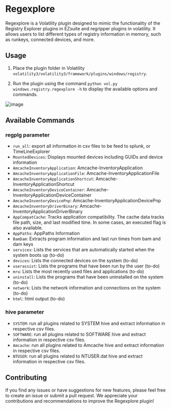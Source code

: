 # Regexplore

Regexplore is a Volatility plugin designed to mimic the functionality of the Registry Explorer plugins in EZsuite and regripper plugins in volatility. It allows users to list different types of registry information in memory, such as runkeys, connected devices, and more.

## Usage

1. Place the plugin folder in Volatility `volatility3/volatility3/framework/plugins/windows/registry`. 

2. Run the plugin using the command `python vol.py windows.registry.regexplore -h` to display the available options and commands.

![image](https://user-images.githubusercontent.com/51376376/227634534-0801b47a-95be-45a9-ba1b-20e8954da444.png)

## Available Commands

### regplg parameter
- `run_all`: export all information in csv files to be feed to splunk, or TimeLineExplorer
- `MountedDevices`: Displays mounted devices including GUIDs and device information
- `AmcacheInventoryApplication`: Amcache-InventoryApplication
- `AmcacheInventoryApplicationFile`: Amcache-InventoryApplicationFile
- `AmcacheInventoryApplicationShortcut`: Amcache-InventoryApplicationShortcut
- `AmcacheInventoryDeviceContainer`: Amcache-InventoryApplicationDeviceContainer
- `AmcacheInventoryDevicePnp`: Amcache-InventoryApplicationDevicePnp
- `AmcacheInventoryDriverBinary`: Amcache-InventoryApplicationDriverBinary
- `AppCompatCache`: Tracks application compatibility. The cache data tracks file path, size, and last modified time. In some cases, an executed flag is also available.
- `AppPaths`: AppPaths Information
- `BamDam`: Extracts program information and last run times from bam and dam keys
- `services`: Lists the services that are automatically started when the system boots up (to-do)
- `devices`: Lists the connected devices on the system (to-do)
- `userassist`: Lists the programs that have been run by the user (to-do)
- `mru`: Lists the most recently used files and applications (to-do)
- `uninstall`: Lists the programs that have been uninstalled on the system (to-do)
- `network`: Lists the network information and connections on the system (to-do)
- `html`: html output (to-do)

### hive parameter
- `SYSTEM`: run all plugins related to SYSTEM hive and extract information in respective csv files.
- `SOFTWARE`: run all plugins related to SOFTWARE hive and extract information in respective csv files.
- `Amcache`: run all plugins related to Amcache hive and extract information in respective csv files.
- `NTUSER`: run all plugins related to NTUSER.dat hive and extract information in respective csv files.

## Contributing

If you find any issues or have suggestions for new features, please feel free to create an issue or submit a pull request. We appreciate your contributions and recommendations to improve the Regexplore plugin!
